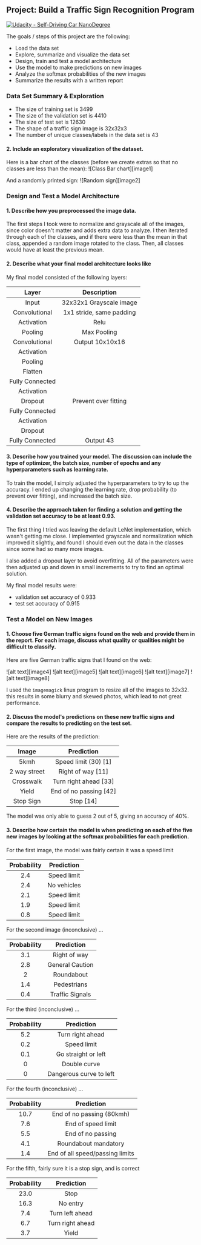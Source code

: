 ## Project: Build a Traffic Sign Recognition Program
[![Udacity - Self-Driving Car NanoDegree](https://s3.amazonaws.com/udacity-sdc/github/shield-carnd.svg)](http://www.udacity.com/drive)

The goals / steps of this project are the following:
* Load the data set
* Explore, summarize and visualize the data set
* Design, train and test a model architecture
* Use the model to make predictions on new images
* Analyze the softmax probabilities of the new images
* Summarize the results with a written report

### Data Set Summary & Exploration
* The size of training set is 3499
* The size of the validation set is 4410
* The size of test set is 12630
* The shape of a traffic sign image is 32x32x3
* The number of unique classes/labels in the data set is 43

#### 2. Include an exploratory visualization of the dataset.
Here is a bar chart of the classes (before we create extras so that no classes are less than the mean):
![Class Bar chart][image1]

And a randomly printed sign:
![Random sign][image2]

### Design and Test a Model Architecture

#### 1. Describe how you preprocessed the image data.

The first steps I took were to normalize and grayscale all of the images, since color doesn't matter and adds extra data to analyze. I then iterated through each of the classes, and if there were less than the mean in that class, appended a random image rotated to the class. Then, all classes would have at least the previous mean.


#### 2. Describe what your final model architecture looks like 

My final model consisted of the following layers:

| Layer         		|     Description	        					| 
|:---------------------:|:---------------------------------------------:| 
| Input         		| 32x32x1 Grayscale image   					| 
| Convolutional     	| 1x1 stride, same padding	                    |
| Activation            | Relu                                          |
| Pooling               | Max Pooling                                   |
| Convolutional         | Output 10x10x16                               |
| Activation            | 
| Pooling               | 
| Flatten               | 
| Fully Connected       | 
| Activation            | 
| Dropout               | Prevent over fitting                          |
| Fully Connected       |
| Activation            | 
| Dropout               |
| Fully Connected       | Output 43                                     |
 


#### 3. Describe how you trained your model. The discussion can include the type of optimizer, the batch size, number of epochs and any hyperparameters such as learning rate.

To train the model, I simply adjusted the hyperparameters to try to up the accuracy. I ended up changing the learning rate, drop probability (to prevent over fitting), and increased the batch size.

#### 4. Describe the approach taken for finding a solution and getting the validation set accuracy to be at least 0.93.

The first thing I tried was leaving the default LeNet implementation, which wasn't getting me close. I implemented grayscale and normalization which improved it slightly,  and found I should even out the data in the classes since some had so many more images.

I also added a dropout layer to avoid overfitting. All of the parameters were then adjusted up and down in small increments to try to find an optimal solution.

My final model results were:
* validation set accuracy of 0.933
* test set accuracy of 0.915
 

### Test a Model on New Images

#### 1. Choose five German traffic signs found on the web and provide them in the report. For each image, discuss what quality or qualities might be difficult to classify.

Here are five German traffic signs that I found on the web:

![alt text][image4] ![alt text][image5] ![alt text][image6] 
![alt text][image7] ![alt text][image8]

I used the `imagemagick` linux program to resize all of the images to 32x32. this results in some blurry and skewed photos, which lead to not great performance.

#### 2. Discuss the model's predictions on these new traffic signs and compare the results to predicting on the test set.

Here are the results of the prediction:

| Image			        |     Prediction	        					| 
|:---------------------:|:---------------------------------------------:| 
| 5kmh      		    | Speed limit (30)  [1] 							| 
| 2 way street     		| Right of way  [11]							    |
| Crosswalk				| Turn right ahead		[33]					    |
| Yield	      		    | End of no passing	[42]				 			|
| Stop Sign			    | Stop   [14]   							        |


The model was only able to guess 2 out of 5, giving an accuracy of 40%.

#### 3. Describe how certain the model is when predicting on each of the five new images by looking at the softmax probabilities for each prediction.

For the first image, the model was fairly certain it was a speed limit

| Probability         	|     Prediction	        					| 
|:---------------------:|:---------------------------------------------:| 
| 2.4         			| Speed limit   									        | 
| 2.4     				| No vehicles 										    |
| 2.1					| Speed limit											    |
| 1.9	      			| Speed limit					 				            |
| 0.8				    | Speed limit      							            |


For the second image (inconclusive) ... 

| Probability         	|     Prediction	        					| 
|:---------------------:|:---------------------------------------------:| 
| 3.1        			| Right of way   						        | 
| 2.8     				| General Caution 							    |
| 2 					| Roundabout			    		    	    |
| 1.4	      			| Pedestrians					 		        |
| 0.4				    | Traffic Signals      				            |

For the third (inconclusive) ...

| Probability         	|     Prediction	        					| 
|:---------------------:|:---------------------------------------------:| 
| 5.2         			| Turn right ahead   									        | 
| 0.2     				| Speed limit 										    |
| 0.1					| Go straight or left										    |
| 0	      			    | Double curve					 			            |
| 0				        | Dangerous curve to left      							            |

For the fourth (inconclusive) ...

| Probability         	|     Prediction	        					| 
|:---------------------:|:---------------------------------------------:| 
| 10.7         			| End of no passing  (80kmh) 									        | 
| 7.6     				| End of speed limit 										    |
| 5.5					| End of no passing										    |
| 4.1	      			| Roundabout mandatory					 				        |
| 1.4				    | End of all speed/passing limits      							            |

For the fifth, fairly sure it is a stop sign, and is correct

| Probability         	|     Prediction	        					| 
|:---------------------:|:---------------------------------------------:| 
| 23.0         			| Stop   									        | 
| 16.3     				| No entry 										    |
| 7.4					| Turn left ahead								    |
| 6.7	      			| Turn right ahead						            |
| 3.7				    | Yield      							            |



